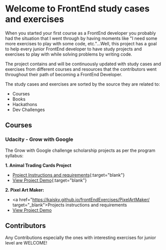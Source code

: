 
# Welcome to FrontEnd study cases and exercises

When you started your first course as a FrontEnd developer you probably had the situation that I went through by having moments like "I need some more exercises to play with some code, etc."...Well, this project has a goal to help every junior FrontEnd developer to have study projects and exercises to play with while solving problems by writing code.

The project contains and will be continuously updated with study cases and exercises from different courses and resources that the contributors went throughout their path of becoming a FrontEnd Developer.

The study cases and exercises are sorted by the source they are related to:

  - Courses
  - Books
  - Hackathons
  - Dev Challenges

## Courses

### Udacity - Grow with Google
The Grow with Google challenge scholarship projects as per the program syllabus:

**1. Animal Trading Cards Project**
 - [Project Instructions and requirements](https://kaisky.github.io/frontEndExercises/animalTradingCards/){:target="blank"}
 - [View Project Demo](https://kaisky.github.io/frontEndExercises/animalTradingCards/card.html){:target="blank"}

**2. Pixel Art Maker:**
  - <a href="https://kaisky.github.io/frontEndExercises/PixelArtMaker/ target="_blank">Projects instructions and requirements</a>
  - <a href="https://kaisky.github.io/frontEndExercises/PixelArtMaker/" target ="_blank">View Project Demo</a>

## Contributors

Any Contributions especially the ones with interesting exercises for junior level are WELCOME!  
